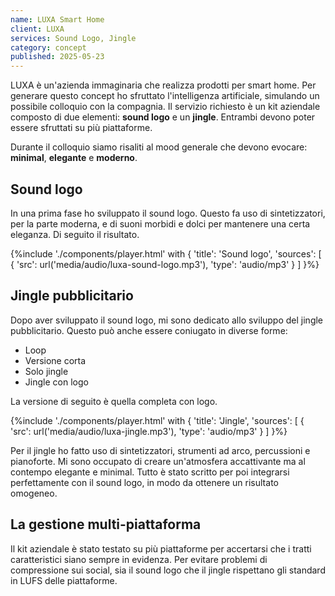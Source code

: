 ```yaml
---
name: LUXA Smart Home
client: LUXA
services: Sound Logo, Jingle
category: concept
published: 2025-05-23
---
```


LUXA è un'azienda immaginaria che realizza prodotti per smart home. Per generare questo concept ho sfruttato l'intelligenza artificiale,
simulando un possibile colloquio con la compagnia.
Il servizio richiesto è un kit aziendale composto di due elementi: **sound logo** e un **jingle**. Entrambi devono poter essere
sfruttati su più piattaforme.

Durante il colloquio siamo risaliti al mood generale che devono evocare: **minimal**, **elegante** e **moderno**.

## Sound logo

In una prima fase ho sviluppato il sound logo. Questo fa uso di sintetizzatori, per la parte moderna, e di suoni morbidi e dolci per mantenere
una certa eleganza. Di seguito il risultato.

{%include './components/player.html' with {
    'title': 'Sound logo',
    'sources': [
        {
            'src': url('media/audio/luxa-sound-logo.mp3'),
            'type': 'audio/mp3'
        }
    ]
}%}

## Jingle pubblicitario

Dopo aver sviluppato il sound logo, mi sono dedicato allo sviluppo del jingle pubblicitario.
Questo può anche essere coniugato in diverse forme:

- Loop
- Versione corta
- Solo jingle
- Jingle con logo

La versione di seguito è quella completa con logo.

{%include './components/player.html' with {
    'title': 'Jingle',
    'sources': [
        {
            'src': url('media/audio/luxa-jingle.mp3'),
            'type': 'audio/mp3'
        }
    ]
}%}

Per il jingle ho fatto uso di sintetizzatori, strumenti ad arco, percussioni e pianoforte.
Mi sono occupato di creare un'atmosfera accattivante ma al contempo elegante e minimal.
Tutto è stato scritto per poi integrarsi perfettamente con il sound logo, in modo da ottenere un risultato omogeneo.

## La gestione multi-piattaforma

Il kit aziendale è stato testato su più piattaforme per accertarsi che i tratti caratteristici siano sempre in evidenza.
Per evitare problemi di compressione sui social, sia il sound logo che il jingle rispettano gli standard in LUFS delle piattaforme.
